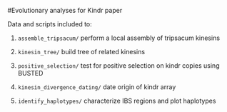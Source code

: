#Evolutionary analyses for Kindr paper

Data and scripts included to:

1. ```assemble_tripsacum/``` perform a local assembly of tripsacum kinesins

2. ```kinesin_tree/``` build tree of related kinesins

3. ```positive_selection/``` test for positive selection on kindr copies using BUSTED

4. ```kinesin_divergence_dating/``` date origin of kindr array

5. ```identify_haplotypes/``` characterize IBS regions and plot haplotypes


